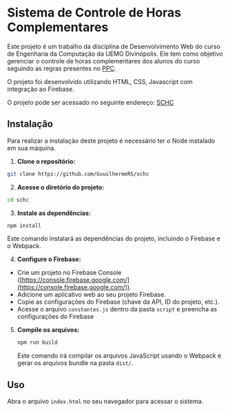 # Sistema de Controle de Horas Complementares

Este projeto é um trabalho da disciplina de Desenvolvimento Web do curso de Engenharia da Computação da UEMG Divinópolis.
Ele tem como objetivo gerenciar o controle de horas complementares dos alunos do curso seguindo as regras presentes no [PPC](https://uemg.br/component/phocadownload/category/2526-unidade-divinopolis?download=13440:ppc-eng-computacao-bacharelado-divinopolis-2019).

O projeto foi desenvolvido utilizando HTML, CSS, Javascript com integração ao Firebase.

O projeto pode ser acessado no seguinte endereço: [SCHC](https://guilherme-dev.com/login.html)

## Instalação
Para realizar a instalação deste projeto é necessário ter o Node instalado em sua máquina.

1.  **Clone o repositório:**

  ```bash
  git clone https://github.com/GuuilhermeRS/schc
  ```

2.  **Acesse o diretório do projeto:**

  ```bash
  cd schc
  ```

3.  **Instale as dependências:**

  ```bash
  npm install
  ```

  Este comando instalará as dependências do projeto, incluindo o Firebase e o Webpack.

4.  **Configure o Firebase:**
  *   Crie um projeto no Firebase Console ([https://console.firebase.google.com/](https://console.firebase.google.com/)).
  *   Adicione um aplicativo web ao seu projeto Firebase.
  *   Copie as configurações do Firebase (chave da API, ID do projeto, etc.).
  *   Acesse o arquivo `constantes.js` dentro da pasta `script` e preencha as configurações do Firebase

5.  **Compile os arquivos:**

    ```bash
    npm run build
    ```
    Este comando irá compilar os arquivos JavaScript usando o Webpack e gerar os arquivos bundle na pasta `dist/`.

## Uso

Abra o arquivo `index.html` no seu navegador para acessar o sistema.